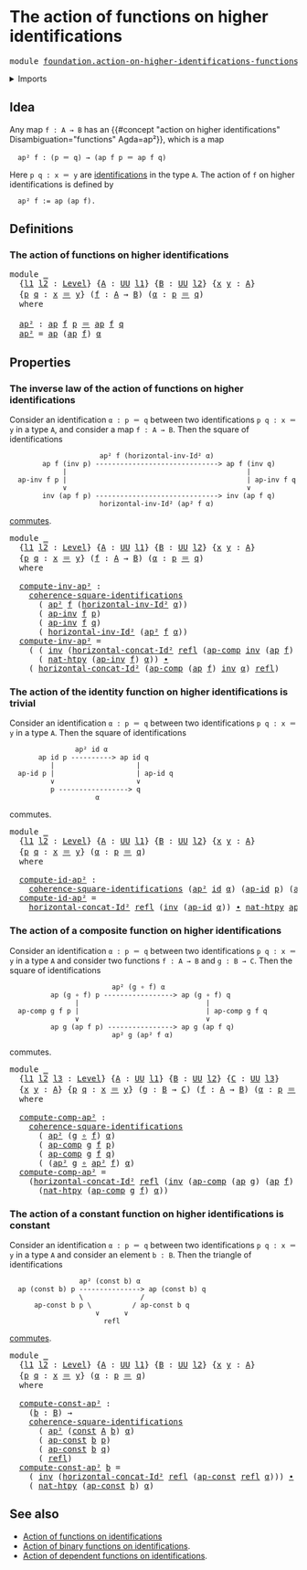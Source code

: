 # The action of functions on higher identifications

<pre class="Agda"><a id="62" class="Keyword">module</a> <a id="69" href="foundation.action-on-higher-identifications-functions.html" class="Module">foundation.action-on-higher-identifications-functions</a> <a id="123" class="Keyword">where</a>
</pre>
<details><summary>Imports</summary>

<pre class="Agda"><a id="179" class="Keyword">open</a> <a id="184" class="Keyword">import</a> <a id="191" href="foundation.action-on-identifications-functions.html" class="Module">foundation.action-on-identifications-functions</a>
<a id="238" class="Keyword">open</a> <a id="243" class="Keyword">import</a> <a id="250" href="foundation.path-algebra.html" class="Module">foundation.path-algebra</a>
<a id="274" class="Keyword">open</a> <a id="279" class="Keyword">import</a> <a id="286" href="foundation.universe-levels.html" class="Module">foundation.universe-levels</a>

<a id="314" class="Keyword">open</a> <a id="319" class="Keyword">import</a> <a id="326" href="foundation-core.commuting-squares-of-identifications.html" class="Module">foundation-core.commuting-squares-of-identifications</a>
<a id="379" class="Keyword">open</a> <a id="384" class="Keyword">import</a> <a id="391" href="foundation-core.constant-maps.html" class="Module">foundation-core.constant-maps</a>
<a id="421" class="Keyword">open</a> <a id="426" class="Keyword">import</a> <a id="433" href="foundation-core.function-types.html" class="Module">foundation-core.function-types</a>
<a id="464" class="Keyword">open</a> <a id="469" class="Keyword">import</a> <a id="476" href="foundation-core.homotopies.html" class="Module">foundation-core.homotopies</a>
<a id="503" class="Keyword">open</a> <a id="508" class="Keyword">import</a> <a id="515" href="foundation-core.identity-types.html" class="Module">foundation-core.identity-types</a>
</pre>
</details>

## Idea

Any map `f : A → B` has an
{{#concept "action on higher identifications" Disambiguation="functions" Agda=ap²}},
which is a map

```text
  ap² f : (p ＝ q) → (ap f p ＝ ap f q)
```

Here `p q : x ＝ y` are [identifications](foundation-core.identity-types.md) in
the type `A`. The action of `f` on higher identifications is defined by

```text
  ap² f := ap (ap f).
```

## Definitions

### The action of functions on higher identifications

<pre class="Agda"><a id="1017" class="Keyword">module</a> <a id="1024" href="foundation.action-on-higher-identifications-functions.html#1024" class="Module">_</a>
  <a id="1028" class="Symbol">{</a><a id="1029" href="foundation.action-on-higher-identifications-functions.html#1029" class="Bound">l1</a> <a id="1032" href="foundation.action-on-higher-identifications-functions.html#1032" class="Bound">l2</a> <a id="1035" class="Symbol">:</a> <a id="1037" href="Agda.Primitive.html#742" class="Postulate">Level</a><a id="1042" class="Symbol">}</a> <a id="1044" class="Symbol">{</a><a id="1045" href="foundation.action-on-higher-identifications-functions.html#1045" class="Bound">A</a> <a id="1047" class="Symbol">:</a> <a id="1049" href="Agda.Primitive.html#388" class="Primitive">UU</a> <a id="1052" href="foundation.action-on-higher-identifications-functions.html#1029" class="Bound">l1</a><a id="1054" class="Symbol">}</a> <a id="1056" class="Symbol">{</a><a id="1057" href="foundation.action-on-higher-identifications-functions.html#1057" class="Bound">B</a> <a id="1059" class="Symbol">:</a> <a id="1061" href="Agda.Primitive.html#388" class="Primitive">UU</a> <a id="1064" href="foundation.action-on-higher-identifications-functions.html#1032" class="Bound">l2</a><a id="1066" class="Symbol">}</a> <a id="1068" class="Symbol">{</a><a id="1069" href="foundation.action-on-higher-identifications-functions.html#1069" class="Bound">x</a> <a id="1071" href="foundation.action-on-higher-identifications-functions.html#1071" class="Bound">y</a> <a id="1073" class="Symbol">:</a> <a id="1075" href="foundation.action-on-higher-identifications-functions.html#1045" class="Bound">A</a><a id="1076" class="Symbol">}</a>
  <a id="1080" class="Symbol">{</a><a id="1081" href="foundation.action-on-higher-identifications-functions.html#1081" class="Bound">p</a> <a id="1083" href="foundation.action-on-higher-identifications-functions.html#1083" class="Bound">q</a> <a id="1085" class="Symbol">:</a> <a id="1087" href="foundation.action-on-higher-identifications-functions.html#1069" class="Bound">x</a> <a id="1089" href="foundation-core.identity-types.html#2713" class="Function Operator">＝</a> <a id="1091" href="foundation.action-on-higher-identifications-functions.html#1071" class="Bound">y</a><a id="1092" class="Symbol">}</a> <a id="1094" class="Symbol">(</a><a id="1095" href="foundation.action-on-higher-identifications-functions.html#1095" class="Bound">f</a> <a id="1097" class="Symbol">:</a> <a id="1099" href="foundation.action-on-higher-identifications-functions.html#1045" class="Bound">A</a> <a id="1101" class="Symbol">→</a> <a id="1103" href="foundation.action-on-higher-identifications-functions.html#1057" class="Bound">B</a><a id="1104" class="Symbol">)</a> <a id="1106" class="Symbol">(</a><a id="1107" href="foundation.action-on-higher-identifications-functions.html#1107" class="Bound">α</a> <a id="1109" class="Symbol">:</a> <a id="1111" href="foundation.action-on-higher-identifications-functions.html#1081" class="Bound">p</a> <a id="1113" href="foundation-core.identity-types.html#2713" class="Function Operator">＝</a> <a id="1115" href="foundation.action-on-higher-identifications-functions.html#1083" class="Bound">q</a><a id="1116" class="Symbol">)</a>
  <a id="1120" class="Keyword">where</a>

  <a id="1129" href="foundation.action-on-higher-identifications-functions.html#1129" class="Function">ap²</a> <a id="1133" class="Symbol">:</a> <a id="1135" href="foundation.action-on-identifications-functions.html#730" class="Function">ap</a> <a id="1138" href="foundation.action-on-higher-identifications-functions.html#1095" class="Bound">f</a> <a id="1140" href="foundation.action-on-higher-identifications-functions.html#1081" class="Bound">p</a> <a id="1142" href="foundation-core.identity-types.html#2713" class="Function Operator">＝</a> <a id="1144" href="foundation.action-on-identifications-functions.html#730" class="Function">ap</a> <a id="1147" href="foundation.action-on-higher-identifications-functions.html#1095" class="Bound">f</a> <a id="1149" href="foundation.action-on-higher-identifications-functions.html#1083" class="Bound">q</a>
  <a id="1153" href="foundation.action-on-higher-identifications-functions.html#1129" class="Function">ap²</a> <a id="1157" class="Symbol">=</a> <a id="1159" href="foundation.action-on-identifications-functions.html#730" class="Function">ap</a> <a id="1162" class="Symbol">(</a><a id="1163" href="foundation.action-on-identifications-functions.html#730" class="Function">ap</a> <a id="1166" href="foundation.action-on-higher-identifications-functions.html#1095" class="Bound">f</a><a id="1167" class="Symbol">)</a> <a id="1169" href="foundation.action-on-higher-identifications-functions.html#1107" class="Bound">α</a>
</pre>
## Properties

### The inverse law of the action of functions on higher identifications

Consider an identification `α : p ＝ q` between two identifications
`p q : x ＝ y` in a type `A`, and consider a map `f : A → B`. Then the square of
identifications

```text
                      ap² f (horizontal-inv-Id² α)
        ap f (inv p) ------------------------------> ap f (inv q)
             |                                            |
  ap-inv f p |                                            | ap-inv f q
             ∨                                            ∨
        inv (ap f p) ------------------------------> inv (ap f q)
                      horizontal-inv-Id² (ap² f α)
```

[commutes](foundation.commuting-squares-of-identifications.md).

<pre class="Agda"><a id="1940" class="Keyword">module</a> <a id="1947" href="foundation.action-on-higher-identifications-functions.html#1947" class="Module">_</a>
  <a id="1951" class="Symbol">{</a><a id="1952" href="foundation.action-on-higher-identifications-functions.html#1952" class="Bound">l1</a> <a id="1955" href="foundation.action-on-higher-identifications-functions.html#1955" class="Bound">l2</a> <a id="1958" class="Symbol">:</a> <a id="1960" href="Agda.Primitive.html#742" class="Postulate">Level</a><a id="1965" class="Symbol">}</a> <a id="1967" class="Symbol">{</a><a id="1968" href="foundation.action-on-higher-identifications-functions.html#1968" class="Bound">A</a> <a id="1970" class="Symbol">:</a> <a id="1972" href="Agda.Primitive.html#388" class="Primitive">UU</a> <a id="1975" href="foundation.action-on-higher-identifications-functions.html#1952" class="Bound">l1</a><a id="1977" class="Symbol">}</a> <a id="1979" class="Symbol">{</a><a id="1980" href="foundation.action-on-higher-identifications-functions.html#1980" class="Bound">B</a> <a id="1982" class="Symbol">:</a> <a id="1984" href="Agda.Primitive.html#388" class="Primitive">UU</a> <a id="1987" href="foundation.action-on-higher-identifications-functions.html#1955" class="Bound">l2</a><a id="1989" class="Symbol">}</a> <a id="1991" class="Symbol">{</a><a id="1992" href="foundation.action-on-higher-identifications-functions.html#1992" class="Bound">x</a> <a id="1994" href="foundation.action-on-higher-identifications-functions.html#1994" class="Bound">y</a> <a id="1996" class="Symbol">:</a> <a id="1998" href="foundation.action-on-higher-identifications-functions.html#1968" class="Bound">A</a><a id="1999" class="Symbol">}</a>
  <a id="2003" class="Symbol">{</a><a id="2004" href="foundation.action-on-higher-identifications-functions.html#2004" class="Bound">p</a> <a id="2006" href="foundation.action-on-higher-identifications-functions.html#2006" class="Bound">q</a> <a id="2008" class="Symbol">:</a> <a id="2010" href="foundation.action-on-higher-identifications-functions.html#1992" class="Bound">x</a> <a id="2012" href="foundation-core.identity-types.html#2713" class="Function Operator">＝</a> <a id="2014" href="foundation.action-on-higher-identifications-functions.html#1994" class="Bound">y</a><a id="2015" class="Symbol">}</a> <a id="2017" class="Symbol">(</a><a id="2018" href="foundation.action-on-higher-identifications-functions.html#2018" class="Bound">f</a> <a id="2020" class="Symbol">:</a> <a id="2022" href="foundation.action-on-higher-identifications-functions.html#1968" class="Bound">A</a> <a id="2024" class="Symbol">→</a> <a id="2026" href="foundation.action-on-higher-identifications-functions.html#1980" class="Bound">B</a><a id="2027" class="Symbol">)</a> <a id="2029" class="Symbol">(</a><a id="2030" href="foundation.action-on-higher-identifications-functions.html#2030" class="Bound">α</a> <a id="2032" class="Symbol">:</a> <a id="2034" href="foundation.action-on-higher-identifications-functions.html#2004" class="Bound">p</a> <a id="2036" href="foundation-core.identity-types.html#2713" class="Function Operator">＝</a> <a id="2038" href="foundation.action-on-higher-identifications-functions.html#2006" class="Bound">q</a><a id="2039" class="Symbol">)</a>
  <a id="2043" class="Keyword">where</a>

  <a id="2052" href="foundation.action-on-higher-identifications-functions.html#2052" class="Function">compute-inv-ap²</a> <a id="2068" class="Symbol">:</a>
    <a id="2074" href="foundation-core.commuting-squares-of-identifications.html#1275" class="Function">coherence-square-identifications</a>
      <a id="2113" class="Symbol">(</a> <a id="2115" href="foundation.action-on-higher-identifications-functions.html#1129" class="Function">ap²</a> <a id="2119" href="foundation.action-on-higher-identifications-functions.html#2018" class="Bound">f</a> <a id="2121" class="Symbol">(</a><a id="2122" href="foundation.path-algebra.html#7563" class="Function">horizontal-inv-Id²</a> <a id="2141" href="foundation.action-on-higher-identifications-functions.html#2030" class="Bound">α</a><a id="2142" class="Symbol">))</a>
      <a id="2151" class="Symbol">(</a> <a id="2153" href="foundation.action-on-identifications-functions.html#2258" class="Function">ap-inv</a> <a id="2160" href="foundation.action-on-higher-identifications-functions.html#2018" class="Bound">f</a> <a id="2162" href="foundation.action-on-higher-identifications-functions.html#2004" class="Bound">p</a><a id="2163" class="Symbol">)</a>
      <a id="2171" class="Symbol">(</a> <a id="2173" href="foundation.action-on-identifications-functions.html#2258" class="Function">ap-inv</a> <a id="2180" href="foundation.action-on-higher-identifications-functions.html#2018" class="Bound">f</a> <a id="2182" href="foundation.action-on-higher-identifications-functions.html#2006" class="Bound">q</a><a id="2183" class="Symbol">)</a>
      <a id="2191" class="Symbol">(</a> <a id="2193" href="foundation.path-algebra.html#7563" class="Function">horizontal-inv-Id²</a> <a id="2212" class="Symbol">(</a><a id="2213" href="foundation.action-on-higher-identifications-functions.html#1129" class="Function">ap²</a> <a id="2217" href="foundation.action-on-higher-identifications-functions.html#2018" class="Bound">f</a> <a id="2219" href="foundation.action-on-higher-identifications-functions.html#2030" class="Bound">α</a><a id="2220" class="Symbol">))</a>
  <a id="2225" href="foundation.action-on-higher-identifications-functions.html#2052" class="Function">compute-inv-ap²</a> <a id="2241" class="Symbol">=</a>
    <a id="2247" class="Symbol">(</a> <a id="2249" class="Symbol">(</a> <a id="2251" href="foundation-core.identity-types.html#6168" class="Function">inv</a> <a id="2255" class="Symbol">(</a><a id="2256" href="foundation.path-algebra.html#4339" class="Function">horizontal-concat-Id²</a> <a id="2278" href="foundation-core.identity-types.html#2682" class="InductiveConstructor">refl</a> <a id="2283" class="Symbol">(</a><a id="2284" href="foundation.action-on-identifications-functions.html#1124" class="Function">ap-comp</a> <a id="2292" href="foundation-core.identity-types.html#6168" class="Function">inv</a> <a id="2296" class="Symbol">(</a><a id="2297" href="foundation.action-on-identifications-functions.html#730" class="Function">ap</a> <a id="2300" href="foundation.action-on-higher-identifications-functions.html#2018" class="Bound">f</a><a id="2301" class="Symbol">)</a> <a id="2303" href="foundation.action-on-higher-identifications-functions.html#2030" class="Bound">α</a><a id="2304" class="Symbol">)))</a> <a id="2308" href="foundation-core.identity-types.html#5864" class="Function Operator">∙</a>
      <a id="2316" class="Symbol">(</a> <a id="2318" href="foundation-core.homotopies.html#7052" class="Function">nat-htpy</a> <a id="2327" class="Symbol">(</a><a id="2328" href="foundation.action-on-identifications-functions.html#2258" class="Function">ap-inv</a> <a id="2335" href="foundation.action-on-higher-identifications-functions.html#2018" class="Bound">f</a><a id="2336" class="Symbol">)</a> <a id="2338" href="foundation.action-on-higher-identifications-functions.html#2030" class="Bound">α</a><a id="2339" class="Symbol">))</a> <a id="2342" href="foundation-core.identity-types.html#5864" class="Function Operator">∙</a>
    <a id="2348" class="Symbol">(</a> <a id="2350" href="foundation.path-algebra.html#4339" class="Function">horizontal-concat-Id²</a> <a id="2372" class="Symbol">(</a><a id="2373" href="foundation.action-on-identifications-functions.html#1124" class="Function">ap-comp</a> <a id="2381" class="Symbol">(</a><a id="2382" href="foundation.action-on-identifications-functions.html#730" class="Function">ap</a> <a id="2385" href="foundation.action-on-higher-identifications-functions.html#2018" class="Bound">f</a><a id="2386" class="Symbol">)</a> <a id="2388" href="foundation-core.identity-types.html#6168" class="Function">inv</a> <a id="2392" href="foundation.action-on-higher-identifications-functions.html#2030" class="Bound">α</a><a id="2393" class="Symbol">)</a> <a id="2395" href="foundation-core.identity-types.html#2682" class="InductiveConstructor">refl</a><a id="2399" class="Symbol">)</a>
</pre>
### The action of the identity function on higher identifications is trivial

Consider an identification `α : p ＝ q` between two identifications
`p q : x ＝ y` in a type `A`. Then the square of identifications

```text
                ap² id α
       ap id p ----------> ap id q
          |                    |
  ap-id p |                    | ap-id q
          ∨                    ∨
          p -----------------> q
                     α
```

commutes.

<pre class="Agda"><a id="2871" class="Keyword">module</a> <a id="2878" href="foundation.action-on-higher-identifications-functions.html#2878" class="Module">_</a>
  <a id="2882" class="Symbol">{</a><a id="2883" href="foundation.action-on-higher-identifications-functions.html#2883" class="Bound">l1</a> <a id="2886" href="foundation.action-on-higher-identifications-functions.html#2886" class="Bound">l2</a> <a id="2889" class="Symbol">:</a> <a id="2891" href="Agda.Primitive.html#742" class="Postulate">Level</a><a id="2896" class="Symbol">}</a> <a id="2898" class="Symbol">{</a><a id="2899" href="foundation.action-on-higher-identifications-functions.html#2899" class="Bound">A</a> <a id="2901" class="Symbol">:</a> <a id="2903" href="Agda.Primitive.html#388" class="Primitive">UU</a> <a id="2906" href="foundation.action-on-higher-identifications-functions.html#2883" class="Bound">l1</a><a id="2908" class="Symbol">}</a> <a id="2910" class="Symbol">{</a><a id="2911" href="foundation.action-on-higher-identifications-functions.html#2911" class="Bound">B</a> <a id="2913" class="Symbol">:</a> <a id="2915" href="Agda.Primitive.html#388" class="Primitive">UU</a> <a id="2918" href="foundation.action-on-higher-identifications-functions.html#2886" class="Bound">l2</a><a id="2920" class="Symbol">}</a> <a id="2922" class="Symbol">{</a><a id="2923" href="foundation.action-on-higher-identifications-functions.html#2923" class="Bound">x</a> <a id="2925" href="foundation.action-on-higher-identifications-functions.html#2925" class="Bound">y</a> <a id="2927" class="Symbol">:</a> <a id="2929" href="foundation.action-on-higher-identifications-functions.html#2899" class="Bound">A</a><a id="2930" class="Symbol">}</a>
  <a id="2934" class="Symbol">{</a><a id="2935" href="foundation.action-on-higher-identifications-functions.html#2935" class="Bound">p</a> <a id="2937" href="foundation.action-on-higher-identifications-functions.html#2937" class="Bound">q</a> <a id="2939" class="Symbol">:</a> <a id="2941" href="foundation.action-on-higher-identifications-functions.html#2923" class="Bound">x</a> <a id="2943" href="foundation-core.identity-types.html#2713" class="Function Operator">＝</a> <a id="2945" href="foundation.action-on-higher-identifications-functions.html#2925" class="Bound">y</a><a id="2946" class="Symbol">}</a> <a id="2948" class="Symbol">(</a><a id="2949" href="foundation.action-on-higher-identifications-functions.html#2949" class="Bound">α</a> <a id="2951" class="Symbol">:</a> <a id="2953" href="foundation.action-on-higher-identifications-functions.html#2935" class="Bound">p</a> <a id="2955" href="foundation-core.identity-types.html#2713" class="Function Operator">＝</a> <a id="2957" href="foundation.action-on-higher-identifications-functions.html#2937" class="Bound">q</a><a id="2958" class="Symbol">)</a>
  <a id="2962" class="Keyword">where</a>

  <a id="2971" href="foundation.action-on-higher-identifications-functions.html#2971" class="Function">compute-id-ap²</a> <a id="2986" class="Symbol">:</a>
    <a id="2992" href="foundation-core.commuting-squares-of-identifications.html#1275" class="Function">coherence-square-identifications</a> <a id="3025" class="Symbol">(</a><a id="3026" href="foundation.action-on-higher-identifications-functions.html#1129" class="Function">ap²</a> <a id="3030" href="foundation-core.function-types.html#307" class="Function">id</a> <a id="3033" href="foundation.action-on-higher-identifications-functions.html#2949" class="Bound">α</a><a id="3034" class="Symbol">)</a> <a id="3036" class="Symbol">(</a><a id="3037" href="foundation.action-on-identifications-functions.html#931" class="Function">ap-id</a> <a id="3043" href="foundation.action-on-higher-identifications-functions.html#2935" class="Bound">p</a><a id="3044" class="Symbol">)</a> <a id="3046" class="Symbol">(</a><a id="3047" href="foundation.action-on-identifications-functions.html#931" class="Function">ap-id</a> <a id="3053" href="foundation.action-on-higher-identifications-functions.html#2937" class="Bound">q</a><a id="3054" class="Symbol">)</a> <a id="3056" href="foundation.action-on-higher-identifications-functions.html#2949" class="Bound">α</a>
  <a id="3060" href="foundation.action-on-higher-identifications-functions.html#2971" class="Function">compute-id-ap²</a> <a id="3075" class="Symbol">=</a>
    <a id="3081" href="foundation.path-algebra.html#4339" class="Function">horizontal-concat-Id²</a> <a id="3103" href="foundation-core.identity-types.html#2682" class="InductiveConstructor">refl</a> <a id="3108" class="Symbol">(</a><a id="3109" href="foundation-core.identity-types.html#6168" class="Function">inv</a> <a id="3113" class="Symbol">(</a><a id="3114" href="foundation.action-on-identifications-functions.html#931" class="Function">ap-id</a> <a id="3120" href="foundation.action-on-higher-identifications-functions.html#2949" class="Bound">α</a><a id="3121" class="Symbol">))</a> <a id="3124" href="foundation-core.identity-types.html#5864" class="Function Operator">∙</a> <a id="3126" href="foundation-core.homotopies.html#7052" class="Function">nat-htpy</a> <a id="3135" href="foundation.action-on-identifications-functions.html#931" class="Function">ap-id</a> <a id="3141" href="foundation.action-on-higher-identifications-functions.html#2949" class="Bound">α</a>
</pre>
### The action of a composite function on higher identifications

Consider an identification `α : p ＝ q` between two identifications
`p q : x ＝ y` in a type `A` and consider two functions `f : A → B` and
`g : B → C`. Then the square of identifications

```text
                         ap² (g ∘ f) α
          ap (g ∘ f) p -----------------> ap (g ∘ f) q
                |                               |
  ap-comp g f p |                               | ap-comp g f q
                ∨                               ∨
          ap g (ap f p) ----------------> ap g (ap f q)
                         ap² g (ap² f α)
```

commutes.

<pre class="Agda"><a id="3788" class="Keyword">module</a> <a id="3795" href="foundation.action-on-higher-identifications-functions.html#3795" class="Module">_</a>
  <a id="3799" class="Symbol">{</a><a id="3800" href="foundation.action-on-higher-identifications-functions.html#3800" class="Bound">l1</a> <a id="3803" href="foundation.action-on-higher-identifications-functions.html#3803" class="Bound">l2</a> <a id="3806" href="foundation.action-on-higher-identifications-functions.html#3806" class="Bound">l3</a> <a id="3809" class="Symbol">:</a> <a id="3811" href="Agda.Primitive.html#742" class="Postulate">Level</a><a id="3816" class="Symbol">}</a> <a id="3818" class="Symbol">{</a><a id="3819" href="foundation.action-on-higher-identifications-functions.html#3819" class="Bound">A</a> <a id="3821" class="Symbol">:</a> <a id="3823" href="Agda.Primitive.html#388" class="Primitive">UU</a> <a id="3826" href="foundation.action-on-higher-identifications-functions.html#3800" class="Bound">l1</a><a id="3828" class="Symbol">}</a> <a id="3830" class="Symbol">{</a><a id="3831" href="foundation.action-on-higher-identifications-functions.html#3831" class="Bound">B</a> <a id="3833" class="Symbol">:</a> <a id="3835" href="Agda.Primitive.html#388" class="Primitive">UU</a> <a id="3838" href="foundation.action-on-higher-identifications-functions.html#3803" class="Bound">l2</a><a id="3840" class="Symbol">}</a> <a id="3842" class="Symbol">{</a><a id="3843" href="foundation.action-on-higher-identifications-functions.html#3843" class="Bound">C</a> <a id="3845" class="Symbol">:</a> <a id="3847" href="Agda.Primitive.html#388" class="Primitive">UU</a> <a id="3850" href="foundation.action-on-higher-identifications-functions.html#3806" class="Bound">l3</a><a id="3852" class="Symbol">}</a>
  <a id="3856" class="Symbol">{</a><a id="3857" href="foundation.action-on-higher-identifications-functions.html#3857" class="Bound">x</a> <a id="3859" href="foundation.action-on-higher-identifications-functions.html#3859" class="Bound">y</a> <a id="3861" class="Symbol">:</a> <a id="3863" href="foundation.action-on-higher-identifications-functions.html#3819" class="Bound">A</a><a id="3864" class="Symbol">}</a> <a id="3866" class="Symbol">{</a><a id="3867" href="foundation.action-on-higher-identifications-functions.html#3867" class="Bound">p</a> <a id="3869" href="foundation.action-on-higher-identifications-functions.html#3869" class="Bound">q</a> <a id="3871" class="Symbol">:</a> <a id="3873" href="foundation.action-on-higher-identifications-functions.html#3857" class="Bound">x</a> <a id="3875" href="foundation-core.identity-types.html#2713" class="Function Operator">＝</a> <a id="3877" href="foundation.action-on-higher-identifications-functions.html#3859" class="Bound">y</a><a id="3878" class="Symbol">}</a> <a id="3880" class="Symbol">(</a><a id="3881" href="foundation.action-on-higher-identifications-functions.html#3881" class="Bound">g</a> <a id="3883" class="Symbol">:</a> <a id="3885" href="foundation.action-on-higher-identifications-functions.html#3831" class="Bound">B</a> <a id="3887" class="Symbol">→</a> <a id="3889" href="foundation.action-on-higher-identifications-functions.html#3843" class="Bound">C</a><a id="3890" class="Symbol">)</a> <a id="3892" class="Symbol">(</a><a id="3893" href="foundation.action-on-higher-identifications-functions.html#3893" class="Bound">f</a> <a id="3895" class="Symbol">:</a> <a id="3897" href="foundation.action-on-higher-identifications-functions.html#3819" class="Bound">A</a> <a id="3899" class="Symbol">→</a> <a id="3901" href="foundation.action-on-higher-identifications-functions.html#3831" class="Bound">B</a><a id="3902" class="Symbol">)</a> <a id="3904" class="Symbol">(</a><a id="3905" href="foundation.action-on-higher-identifications-functions.html#3905" class="Bound">α</a> <a id="3907" class="Symbol">:</a> <a id="3909" href="foundation.action-on-higher-identifications-functions.html#3867" class="Bound">p</a> <a id="3911" href="foundation-core.identity-types.html#2713" class="Function Operator">＝</a> <a id="3913" href="foundation.action-on-higher-identifications-functions.html#3869" class="Bound">q</a><a id="3914" class="Symbol">)</a>
  <a id="3918" class="Keyword">where</a>

  <a id="3927" href="foundation.action-on-higher-identifications-functions.html#3927" class="Function">compute-comp-ap²</a> <a id="3944" class="Symbol">:</a>
    <a id="3950" href="foundation-core.commuting-squares-of-identifications.html#1275" class="Function">coherence-square-identifications</a>
      <a id="3989" class="Symbol">(</a> <a id="3991" href="foundation.action-on-higher-identifications-functions.html#1129" class="Function">ap²</a> <a id="3995" class="Symbol">(</a><a id="3996" href="foundation.action-on-higher-identifications-functions.html#3881" class="Bound">g</a> <a id="3998" href="foundation-core.function-types.html#455" class="Function Operator">∘</a> <a id="4000" href="foundation.action-on-higher-identifications-functions.html#3893" class="Bound">f</a><a id="4001" class="Symbol">)</a> <a id="4003" href="foundation.action-on-higher-identifications-functions.html#3905" class="Bound">α</a><a id="4004" class="Symbol">)</a>
      <a id="4012" class="Symbol">(</a> <a id="4014" href="foundation.action-on-identifications-functions.html#1124" class="Function">ap-comp</a> <a id="4022" href="foundation.action-on-higher-identifications-functions.html#3881" class="Bound">g</a> <a id="4024" href="foundation.action-on-higher-identifications-functions.html#3893" class="Bound">f</a> <a id="4026" href="foundation.action-on-higher-identifications-functions.html#3867" class="Bound">p</a><a id="4027" class="Symbol">)</a>
      <a id="4035" class="Symbol">(</a> <a id="4037" href="foundation.action-on-identifications-functions.html#1124" class="Function">ap-comp</a> <a id="4045" href="foundation.action-on-higher-identifications-functions.html#3881" class="Bound">g</a> <a id="4047" href="foundation.action-on-higher-identifications-functions.html#3893" class="Bound">f</a> <a id="4049" href="foundation.action-on-higher-identifications-functions.html#3869" class="Bound">q</a><a id="4050" class="Symbol">)</a>
      <a id="4058" class="Symbol">(</a> <a id="4060" class="Symbol">(</a><a id="4061" href="foundation.action-on-higher-identifications-functions.html#1129" class="Function">ap²</a> <a id="4065" href="foundation.action-on-higher-identifications-functions.html#3881" class="Bound">g</a> <a id="4067" href="foundation-core.function-types.html#455" class="Function Operator">∘</a> <a id="4069" href="foundation.action-on-higher-identifications-functions.html#1129" class="Function">ap²</a> <a id="4073" href="foundation.action-on-higher-identifications-functions.html#3893" class="Bound">f</a><a id="4074" class="Symbol">)</a> <a id="4076" href="foundation.action-on-higher-identifications-functions.html#3905" class="Bound">α</a><a id="4077" class="Symbol">)</a>
  <a id="4081" href="foundation.action-on-higher-identifications-functions.html#3927" class="Function">compute-comp-ap²</a> <a id="4098" class="Symbol">=</a>
    <a id="4104" class="Symbol">(</a><a id="4105" href="foundation.path-algebra.html#4339" class="Function">horizontal-concat-Id²</a> <a id="4127" href="foundation-core.identity-types.html#2682" class="InductiveConstructor">refl</a> <a id="4132" class="Symbol">(</a><a id="4133" href="foundation-core.identity-types.html#6168" class="Function">inv</a> <a id="4137" class="Symbol">(</a><a id="4138" href="foundation.action-on-identifications-functions.html#1124" class="Function">ap-comp</a> <a id="4146" class="Symbol">(</a><a id="4147" href="foundation.action-on-identifications-functions.html#730" class="Function">ap</a> <a id="4150" href="foundation.action-on-higher-identifications-functions.html#3881" class="Bound">g</a><a id="4151" class="Symbol">)</a> <a id="4153" class="Symbol">(</a><a id="4154" href="foundation.action-on-identifications-functions.html#730" class="Function">ap</a> <a id="4157" href="foundation.action-on-higher-identifications-functions.html#3893" class="Bound">f</a><a id="4158" class="Symbol">)</a> <a id="4160" href="foundation.action-on-higher-identifications-functions.html#3905" class="Bound">α</a><a id="4161" class="Symbol">))</a> <a id="4164" href="foundation-core.identity-types.html#5864" class="Function Operator">∙</a>
      <a id="4172" class="Symbol">(</a><a id="4173" href="foundation-core.homotopies.html#7052" class="Function">nat-htpy</a> <a id="4182" class="Symbol">(</a><a id="4183" href="foundation.action-on-identifications-functions.html#1124" class="Function">ap-comp</a> <a id="4191" href="foundation.action-on-higher-identifications-functions.html#3881" class="Bound">g</a> <a id="4193" href="foundation.action-on-higher-identifications-functions.html#3893" class="Bound">f</a><a id="4194" class="Symbol">)</a> <a id="4196" href="foundation.action-on-higher-identifications-functions.html#3905" class="Bound">α</a><a id="4197" class="Symbol">))</a>
</pre>
### The action of a constant function on higher identifications is constant

Consider an identification `α : p ＝ q` between two identifications
`p q : x ＝ y` in a type `A` and consider an element `b : B`. Then the triangle
of identifications

```text
                 ap² (const b) α
  ap (const b) p ---------------> ap (const b) q
                 \              /
      ap-const b p \          / ap-const b q
                     ∨      ∨
                       refl
```

[commutes](foundation.commuting-triangles-of-identifications.md).

<pre class="Agda"><a id="4755" class="Keyword">module</a> <a id="4762" href="foundation.action-on-higher-identifications-functions.html#4762" class="Module">_</a>
  <a id="4766" class="Symbol">{</a><a id="4767" href="foundation.action-on-higher-identifications-functions.html#4767" class="Bound">l1</a> <a id="4770" href="foundation.action-on-higher-identifications-functions.html#4770" class="Bound">l2</a> <a id="4773" class="Symbol">:</a> <a id="4775" href="Agda.Primitive.html#742" class="Postulate">Level</a><a id="4780" class="Symbol">}</a> <a id="4782" class="Symbol">{</a><a id="4783" href="foundation.action-on-higher-identifications-functions.html#4783" class="Bound">A</a> <a id="4785" class="Symbol">:</a> <a id="4787" href="Agda.Primitive.html#388" class="Primitive">UU</a> <a id="4790" href="foundation.action-on-higher-identifications-functions.html#4767" class="Bound">l1</a><a id="4792" class="Symbol">}</a> <a id="4794" class="Symbol">{</a><a id="4795" href="foundation.action-on-higher-identifications-functions.html#4795" class="Bound">B</a> <a id="4797" class="Symbol">:</a> <a id="4799" href="Agda.Primitive.html#388" class="Primitive">UU</a> <a id="4802" href="foundation.action-on-higher-identifications-functions.html#4770" class="Bound">l2</a><a id="4804" class="Symbol">}</a> <a id="4806" class="Symbol">{</a><a id="4807" href="foundation.action-on-higher-identifications-functions.html#4807" class="Bound">x</a> <a id="4809" href="foundation.action-on-higher-identifications-functions.html#4809" class="Bound">y</a> <a id="4811" class="Symbol">:</a> <a id="4813" href="foundation.action-on-higher-identifications-functions.html#4783" class="Bound">A</a><a id="4814" class="Symbol">}</a>
  <a id="4818" class="Symbol">{</a><a id="4819" href="foundation.action-on-higher-identifications-functions.html#4819" class="Bound">p</a> <a id="4821" href="foundation.action-on-higher-identifications-functions.html#4821" class="Bound">q</a> <a id="4823" class="Symbol">:</a> <a id="4825" href="foundation.action-on-higher-identifications-functions.html#4807" class="Bound">x</a> <a id="4827" href="foundation-core.identity-types.html#2713" class="Function Operator">＝</a> <a id="4829" href="foundation.action-on-higher-identifications-functions.html#4809" class="Bound">y</a><a id="4830" class="Symbol">}</a> <a id="4832" class="Symbol">(</a><a id="4833" href="foundation.action-on-higher-identifications-functions.html#4833" class="Bound">α</a> <a id="4835" class="Symbol">:</a> <a id="4837" href="foundation.action-on-higher-identifications-functions.html#4819" class="Bound">p</a> <a id="4839" href="foundation-core.identity-types.html#2713" class="Function Operator">＝</a> <a id="4841" href="foundation.action-on-higher-identifications-functions.html#4821" class="Bound">q</a><a id="4842" class="Symbol">)</a>
  <a id="4846" class="Keyword">where</a>

  <a id="4855" href="foundation.action-on-higher-identifications-functions.html#4855" class="Function">compute-const-ap²</a> <a id="4873" class="Symbol">:</a>
    <a id="4879" class="Symbol">(</a><a id="4880" href="foundation.action-on-higher-identifications-functions.html#4880" class="Bound">b</a> <a id="4882" class="Symbol">:</a> <a id="4884" href="foundation.action-on-higher-identifications-functions.html#4795" class="Bound">B</a><a id="4885" class="Symbol">)</a> <a id="4887" class="Symbol">→</a>
    <a id="4893" href="foundation-core.commuting-squares-of-identifications.html#1275" class="Function">coherence-square-identifications</a>
      <a id="4932" class="Symbol">(</a> <a id="4934" href="foundation.action-on-higher-identifications-functions.html#1129" class="Function">ap²</a> <a id="4938" class="Symbol">(</a><a id="4939" href="foundation-core.constant-maps.html#472" class="Function">const</a> <a id="4945" href="foundation.action-on-higher-identifications-functions.html#4783" class="Bound">A</a> <a id="4947" href="foundation.action-on-higher-identifications-functions.html#4880" class="Bound">b</a><a id="4948" class="Symbol">)</a> <a id="4950" href="foundation.action-on-higher-identifications-functions.html#4833" class="Bound">α</a><a id="4951" class="Symbol">)</a>
      <a id="4959" class="Symbol">(</a> <a id="4961" href="foundation.action-on-identifications-functions.html#2474" class="Function">ap-const</a> <a id="4970" href="foundation.action-on-higher-identifications-functions.html#4880" class="Bound">b</a> <a id="4972" href="foundation.action-on-higher-identifications-functions.html#4819" class="Bound">p</a><a id="4973" class="Symbol">)</a>
      <a id="4981" class="Symbol">(</a> <a id="4983" href="foundation.action-on-identifications-functions.html#2474" class="Function">ap-const</a> <a id="4992" href="foundation.action-on-higher-identifications-functions.html#4880" class="Bound">b</a> <a id="4994" href="foundation.action-on-higher-identifications-functions.html#4821" class="Bound">q</a><a id="4995" class="Symbol">)</a>
      <a id="5003" class="Symbol">(</a> <a id="5005" href="foundation-core.identity-types.html#2682" class="InductiveConstructor">refl</a><a id="5009" class="Symbol">)</a>
  <a id="5013" href="foundation.action-on-higher-identifications-functions.html#4855" class="Function">compute-const-ap²</a> <a id="5031" href="foundation.action-on-higher-identifications-functions.html#5031" class="Bound">b</a> <a id="5033" class="Symbol">=</a>
    <a id="5039" class="Symbol">(</a> <a id="5041" href="foundation-core.identity-types.html#6168" class="Function">inv</a> <a id="5045" class="Symbol">(</a><a id="5046" href="foundation.path-algebra.html#4339" class="Function">horizontal-concat-Id²</a> <a id="5068" href="foundation-core.identity-types.html#2682" class="InductiveConstructor">refl</a> <a id="5073" class="Symbol">(</a><a id="5074" href="foundation.action-on-identifications-functions.html#2474" class="Function">ap-const</a> <a id="5083" href="foundation-core.identity-types.html#2682" class="InductiveConstructor">refl</a> <a id="5088" href="foundation.action-on-higher-identifications-functions.html#4833" class="Bound">α</a><a id="5089" class="Symbol">)))</a> <a id="5093" href="foundation-core.identity-types.html#5864" class="Function Operator">∙</a>
    <a id="5099" class="Symbol">(</a> <a id="5101" href="foundation-core.homotopies.html#7052" class="Function">nat-htpy</a> <a id="5110" class="Symbol">(</a><a id="5111" href="foundation.action-on-identifications-functions.html#2474" class="Function">ap-const</a> <a id="5120" href="foundation.action-on-higher-identifications-functions.html#5031" class="Bound">b</a><a id="5121" class="Symbol">)</a> <a id="5123" href="foundation.action-on-higher-identifications-functions.html#4833" class="Bound">α</a><a id="5124" class="Symbol">)</a>
</pre>
## See also

- [Action of functions on identifications](foundation.action-on-identifications-functions.md)
- [Action of binary functions on identifications](foundation.action-on-identifications-binary-functions.md).
- [Action of dependent functions on identifications](foundation.action-on-identifications-dependent-functions.md).
